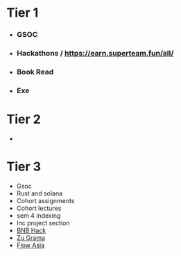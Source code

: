

# **Tier 1** 
- ### GSOC 
- ### Hackathons / https://earn.superteam.fun/all/
- ### Book Read
- ### Exe


# **Tier 2**
- 

# **Tier 3**

- Gsoc
- Rust and solana
- Cohort assignments
- Cohort lectures
- sem 4 indexing
- lnc project section
- [BNB Hack](https://dorahacks.io/hackathon/bnbhack-q4-2024/buidl) 
- [Zu Grama](https://www.hackquest.io/en/hackathon/explore/ZuGrama-Residency-Buildathon) 
- [Flow Asia](https://www.hackquest.io/en/hackathon/explore/Flow-Asia-Hackathon) 